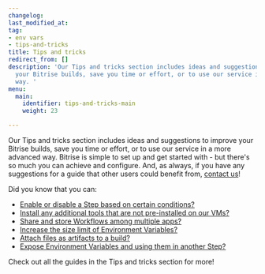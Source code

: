 ```yaml
---
changelog:
last_modified_at:
tag:
- env vars
- tips-and-tricks
title: Tips and tricks
redirect_from: []
description: 'Our Tips and tricks section includes ideas and suggestions to improve
  your Bitrise builds, save you time or effort, or to use our service in a more advanced
  way. '
menu:
  main:
    identifier: tips-and-tricks-main
    weight: 23

---
```

Our Tips and tricks section includes ideas and suggestions to improve your Bitrise builds, save you time or effort, or to use our service in a more advanced way. Bitrise is simple to set up and get started with - but there's so much you can achieve and configure. And, as always, if you have any suggestions for a guide that other users could benefit from, [contact us](https://www.bitrise.io/contact)! 

Did you know that you can:

* [Enable or disable a Step based on certain conditions?](/tips-and-tricks/disable-a-step-by-condition/)
* [Install any additional tools that are not pre-installed on our VMs?](/tips-and-tricks/install-additional-tools/)
* [Share and store Workflows among multiple apps?](/tips-and-tricks/sharing-and-storing-workflows-among-multiple-apps/)
* [Increase the size limit of Environment Variables?](/tips-and-tricks/increasing-the-size-limit-of-env-vars/)
* [Attach files as artifacts to a build?](/tips-and-tricks/attach-any-file-to-build/)
* [Expose Environment Variables and using them in another Step? ](/tips-and-tricks/expose-environment-variable/)

Check out all the guides in the Tips and tricks section for more!